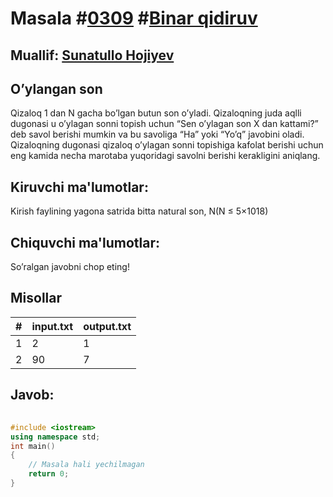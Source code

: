 
<h1>Masala #<a href="https://robocontest.uz/tasks/0309">0309</a> #<a href="https://robocontest.uz/tasks?category=6">Binar qidiruv</a></h1>
<h2> Muallif: <a href="https://robocontest.uz/profile/sunnat">Sunatullo Hojiyev</a></h2>
<h2>O’ylangan son</h2>
<p>Qizaloq 1 dan N gacha bo’lgan butun son o’yladi. Qizaloqning juda aqlli dugonasi u o’ylagan sonni topish uchun “Sen o’ylagan son X dan kattami?” deb savol berishi mumkin va bu savoliga “Ha” yoki “Yo’q” javobini oladi. Qizaloqning dugonasi qizaloq o’ylagan sonni topishiga kafolat berishi uchun eng kamida necha marotaba yuqoridagi savolni berishi kerakligini aniqlang.</p>
<h2>Kiruvchi ma'lumotlar:</h2>
<p>Kirish faylining yagona satrida bitta natural son, N(N ≤ 5×1018)</p>
<h2>Chiquvchi ma'lumotlar:</h2>
<p>So’ralgan javobni chop eting!</p>
<h2>Misollar</h2>
<table>
    <thead>
        <tr>
            <th>#</th>
            <th>input.txt</th>
            <th>output.txt</th>
        </tr>
    </thead>
    <tbody>
            <tr>
                <td>1</td>
                <td>2</td>
                <td>1</td>
            </tr>
            <tr>
                <td>2</td>
                <td>90</td>
                <td>7</td>
            </tr>
    </tbody>
    </table>
    
<h2>Javob:</h2>

######
```cpp
#include <iostream>
using namespace std;
int main()
{
    // Masala hali yechilmagan
    return 0;
}
```
